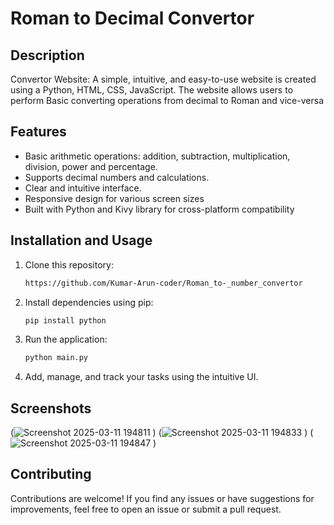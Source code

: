 # Roman to Decimal Convertor

## Description

Convertor Website: A simple, intuitive, and easy-to-use website is created using a Python, HTML, CSS, JavaScript. The website allows users to perform Basic converting operations from decimal to Roman and vice-versa
## Features

- Basic arithmetic operations: addition, subtraction, multiplication, division, power and percentage.
- Supports decimal numbers and calculations.
- Clear and intuitive interface.
- Responsive design for various screen sizes
- Built with Python and Kivy library for cross-platform compatibility


## Installation and Usage

1. Clone this repository:

   ```bash
   https://github.com/Kumar-Arun-coder/Roman_to-_number_convertor
   ```

2. Install dependencies using pip:

   ```bash
   pip install python
   ```

3. Run the application:

   ```bash
   python main.py
   ```

4. Add, manage, and track your tasks using the intuitive UI.

## Screenshots

(![Screenshot 2025-03-11 194811](https://github.com/user-attachments/assets/ab319787-7e0d-4fc6-b1f0-743e20b1753a)
)
(![Screenshot 2025-03-11 194833](https://github.com/user-attachments/assets/faf3c310-362c-4256-a826-7db02d2d75e1)
)
(![Screenshot 2025-03-11 194847](https://github.com/user-attachments/assets/bef0bf8d-b382-4968-836d-2fe2ad3a7247)
)


## Contributing

Contributions are welcome! If you find any issues or have suggestions for improvements, feel free to open an issue or submit a pull request.

